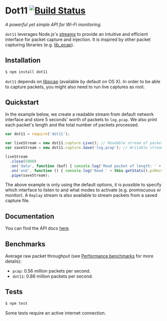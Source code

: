 # Dot11 [![Build Status](https://travis-ci.org/mtth/dot11.svg?branch=master)](https://travis-ci.org/mtth/dot11)

*A powerful yet simple API for Wi-Fi monitoring.*

`dot11` leverages Node.js's [streams](http://nodejs.org/api/stream.html) to
provide an intuitive and efficient interface for packet capture and injection.
It is inspired by other packet capturing libraries (e.g.
[lib_pcap](https://github.com/mranney/node_pcap)).



## Installation

```bash
$ npm install dot11
```

`dot11` depends on [libpcap](http://www.tcpdump.org/) (available by default on
OS X). In order to be able to capture packets, you might also need to run live
captures as root.


## Quickstart

In the example below, we create a readable stream from default network
interface and store 5 seconds' worth of packets to `log.pcap`. We also print
each packet's length and the total number of packets processed.

```javascript
var dot11 = require('dot11');

var liveStream = new dot11.capture.Live(); // Readable stream of packets.
var saveStream = new dot11.capture.Save('log.pcap'); // Writable stream.

liveStream
  .close(5000)
  .on('data', function (buf) { console.log('Read packet of length: ' + buf.length); })
  .on('end', function () { console.log('Read ' + this.getStats().psRecv + ' packets!'); })
  .pipe(saveStream);
```

The above example is only using the default options, it is possible to specify
which interface to listen to and what modes to activate (e.g. promiscuous or
monitor). A `Replay` stream is also available to stream packets from a saved
capture file.


## Documentation

You can find the API docs
[here](https://github.com/mtth/dot11/blob/master/doc/api.md).


## Benchmarks

Average raw packet throughput (see [Performance
benchmarks](https://github.com/mtth/dot11/blob/master/doc/perf.md) for more
details):

+ `pcap`: 0.56 million packets per second.
+ `dot11`: 0.86 million packets per second.


## Tests

```bash
$ npm test
```

Some tests require an active internet connection.

